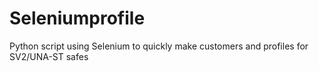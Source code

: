 # Seleniumprofile

Python script using Selenium to quickly make customers and profiles for SV2/UNA-ST safes
